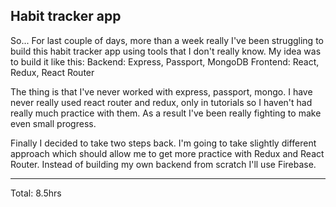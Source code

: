 ## Habit tracker app

So... For last couple of days, more than a week really I've been struggling to build this habit tracker app using tools that I don't really know.
My idea was to build it like this:
Backend: Express, Passport, MongoDB
Frontend: React, Redux, React Router

The thing is that I've never worked with express, passport, mongo. I have never really used react router and redux, only in tutorials so I haven't had really much
practice with them. As a result I've been really fighting to make even small progress.

Finally I decided to take two steps back. I'm going to take slightly different approach which should allow me to get more practice with Redux and React Router.
Instead of building my own backend from scratch I'll use Firebase.

<hr>
Total: 8.5hrs

